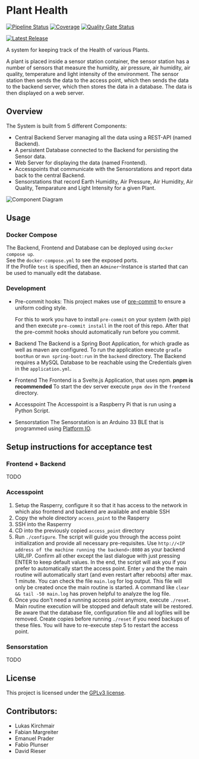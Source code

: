# Plant Health

[![Pipeline Status](https://git.uibk.ac.at/informatik/qe/swess23/group1/g1t1/badges/main/pipeline.svg)](https://git.uibk.ac.at/informatik/qe/swess23/group1/g1t1/-/commits/main)
[![Coverage](https://qe-sonarqube.uibk.ac.at/api/project_badges/measure?project=SWESS23_G1T1&metric=coverage&token=sqb_e89c28cb541c824fa55ab0dd3a5581255c4a05a4)](https://qe-sonarqube.uibk.ac.at/dashboard?id=SWESS23_G1T1)
[![Quality Gate Status](https://qe-sonarqube.uibk.ac.at/api/project_badges/measure?project=SWESS23_G1T1&metric=alert_status&token=sqb_e89c28cb541c824fa55ab0dd3a5581255c4a05a4)](https://qe-sonarqube.uibk.ac.at/dashboard?id=SWESS23_G1T1)

[![Latest Release](https://git.uibk.ac.at/informatik/qe/swess23/group1/g1t1/-/badges/release.svg)](https://git.uibk.ac.at/informatik/qe/swess23/group1/g1t1/-/releases)

A system for keeping track of the Health of various Plants.


A plant is placed inside a sensor station container, the sensor station has a number of sensors that measure the humidity, air pressure, air humidity, air quality, temperature and light intensity of the environment.
The sensor station then sends the data to the access point, which then sends the data to the backend server, which then stores the data in a database.
The data is then displayed on a web server.

## Overview

The System is built from 5 different Components:

- Central Backend Server managing all the data using a REST-API (named Backend).
- A persistent Database connected to the Backend for persisting the Sensor data.
- Web Server for displaying the data (named Frontend).
- Accesspoints that communicate with the Sensorstations and report data back to the central Backend.
- Sensorstations that record Earth Humidity, Air Pressure, Air Humidity, Air Quality, Temparature and Light Intensity for a given Plant.

![Component Diagram](https://git.uibk.ac.at/informatik/qe/swess23/group1/g1t1/-/raw/media/Diagrams/component-diagram.drawio.png)

## Usage

### Docker Compose
The Backend, Frontend and Database can be deployed using `docker compose up`.  
See the `docker-compose.yml` to see the exposed ports.  
If the Profile `test` is specified, then an `Adminer`-Instance is started that can be used to manually edit the database.

### Development
- Pre-commit hooks:
    This project makes use of [pre-commit](https://pre-commit.com) to ensure a uniform coding style.

    For this to work you have to install `pre-commit` on your system (with pip) and then execute `pre-commit install` in the root of this repo. After that the pre-commit hooks should automatically run before you commit.
    

- Backend 
    The Backend is a Spring Boot Application, for which gradle as well as maven are configured. 
    To run the application execute `gradle bootRun` or `mvn spring-boot:run` in the `backend` directory.
	The Backend requires a MySQL Database to be reachable using the Credentials given in the `application.yml`. 

- Frontend 
    The Frontend is a Svelte.js Application, that uses npm. **pnpm is recommended**
    To start the dev server execute `pnpm dev` in the `frontend` directory.

- Accesspoint
    The Accesspoint is a Raspberry Pi that is run using a Python Script. 

- Sensorstation
    The Sensorstation is an Arduino 33 BLE that is programmed using [Platform IO](https://platformio.org/).
	
## Setup instructions for acceptance test

### Frontend + Backend

TODO

### Accesspoint

1. Setup the Rasperry, configure it so that it has access to the network in which also frontend and backend are available and enable SSH
2. Copy the whole directory `access_point` to the Rasperry
3. SSH into the Rasperrry
4. CD into the previously copied `access_point` directory
5. Run `./configure`. The script will guide you through the access point initialization and provide all necessary pre-requisites. Use `http://<IP address of the machine running the backend>:8080` as your backend URL/IP. Confirm all other except the last dialogue with just pressing ENTER to keep default values. In the end, the script will ask you if you prefer to automatically start the access point. Enter `y` and the the main routine will automatically start (and even restart after reboots) after max. 1 minute. You can check the file `main.log` for log output. This file will only be created once the main routine is started. A command like `clear && tail -50 main.log` has proven helpful to analyze the log file.
6. Once you don't need a running access point anymore, execute `./reset`. Main routine execution will be stopped and default state will be restored. Be aware that the database file, configuration file and all logfiles will be removed. Create copies before running `./reset` if you need backups of these files. You will have to re-execute step 5 to restart the access point.

### Sensorstation

TODO

## License

This project is licensed under the [GPLv3 license].

[GPLv3 License]: https://git.uibk.ac.at/informatik/qe/swess23/group1/g1t1/-/blob/main/LICENSE

## Contributors:
- Lukas Kirchmair
- Fabian Margreiter
- Emanuel Prader
- Fabio Plunser 
- David Rieser
